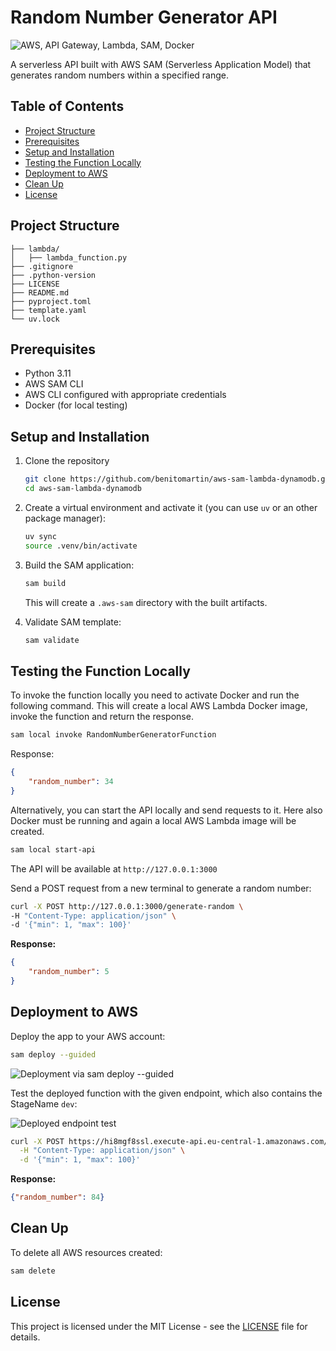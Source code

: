 # Random Number Generator API

![AWS, API Gateway, Lambda, SAM, Docker](https://dev-to-uploads.s3.amazonaws.com/uploads/articles/u203ktc46rizncpcn4ev.png)

A serverless API built with AWS SAM (Serverless Application Model) that generates random numbers within a specified range.

## Table of Contents

- [Project Structure](#project-structure)
- [Prerequisites](#prerequisites)
- [Setup and Installation](#setup-and-installation)
- [Testing the Function Locally](#testing-the-function-locally)
- [Deployment to AWS](#deployment-to-aws)
- [Clean Up](#clean-up)
- [License](#license)

## Project Structure

```.
├── lambda/
│   ├── lambda_function.py
├── .gitignore
├── .python-version
├── LICENSE
├── README.md
├── pyproject.toml
├── template.yaml
└── uv.lock
```

## Prerequisites

- Python 3.11
- AWS SAM CLI
- AWS CLI configured with appropriate credentials
- Docker (for local testing)

## Setup and Installation

1. Clone the repository

    ```bash
    git clone https://github.com/benitomartin/aws-sam-lambda-dynamodb.git
    cd aws-sam-lambda-dynamodb
    ```

2. Create a virtual environment and activate it (you can use `uv` or an other package manager):

    ```bash
    uv sync
    source .venv/bin/activate
    ```

3. Build the SAM application:

    ```bash
    sam build
    ```

    This will create a `.aws-sam` directory with the built artifacts.

4. Validate SAM template:

    ```bash
    sam validate
    ```

## Testing the Function Locally

To invoke the function locally you need to activate Docker and run the following command. This will create a local AWS Lambda Docker image, invoke the function and return the response.

```bash
sam local invoke RandomNumberGeneratorFunction
```

Response:

```json
{
    "random_number": 34
}
```

Alternatively, you can start the API locally and send requests to it. Here also Docker must be running and again a local AWS Lambda image will be created.

```bash
sam local start-api
```

The API will be available at `http://127.0.0.1:3000`

Send a POST request from a new terminal to generate a random number:

```bash
curl -X POST http://127.0.0.1:3000/generate-random \
-H "Content-Type: application/json" \
-d '{"min": 1, "max": 100}'
```

**Response:**

```json
{
    "random_number": 5
}
```

## Deployment to AWS

Deploy the app to your AWS account:

```bash
sam deploy --guided
```

![Deployment via sam deploy --guided](https://github.com/user-attachments/assets/242fe9ad-9bde-4446-bd12-e173fab36d19)

Test the deployed function with the given endpoint, which also contains the StageName `dev`:

![Deployed endpoint test](https://github.com/user-attachments/assets/a9d23872-bb5b-4952-a668-b29fe656aa9f)

```bash
curl -X POST https://hi8mgf8ssl.execute-api.eu-central-1.amazonaws.com/dev/generate-random \
  -H "Content-Type: application/json" \
  -d '{"min": 1, "max": 100}'
```

**Response:**

```json
{"random_number": 84}
```

## Clean Up

To delete all AWS resources created:

```bash
sam delete
```

## License

This project is licensed under the MIT License - see the [LICENSE](LICENSE) file for details.